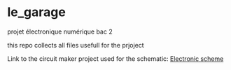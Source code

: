 # le_garage
projet électronique numérique bac 2

this repo collects all files usefull for the prjoject

Link to the circuit maker project used for the schematic:
[Electronic scheme](https://circuitmaker.com/Projects/Details/LouisDemarcin-2/le-garage-arduino "Electronic scheme Circuit Maker")

